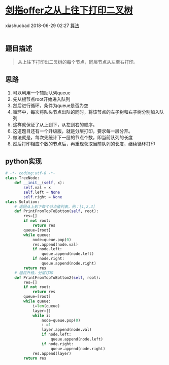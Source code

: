 <div class="blog-article">
    <h1><a href="p.html?p=算法/22剑指offer之从上往下打印二叉树" class="title">剑指offer之从上往下打印二叉树</a></h1>
    <span class="author">xiashuobad</span>
    <span class="time">2018-06-29 02:27</span>
    <span><a href="tags.html?t=算法" class="tag">算法</a></span>
    </div>
<br/>

## 题目描述 ##
> 从上往下打印出二叉树的每个节点，同层节点从左至右打印。
## 思路 ##
1. 可以利用一个辅助队列queue
2. 先从根节点root开始进入队列
3. 然后进行循环，条件为queue是否为空
4. 循环中，每次将队头节点出队的同时，将该节点的左子树和右子树分别加入队列
5. 这样就保证了从上到下，从左到右的顺序。
6. 这道题目还有一个升级版，就是分层打印，要求每一层分开。
7. 做法就是，每次先统计下一层的节点个数，即当前队列的长度
8. 然后打印相应个数的节点后，再重现获取当前队列的长度，继续循环打印

## python实现 ##
```python
# -*- coding:utf-8 -*-
class TreeNode:
    def __init__(self, x):
        self.val = x
        self.left = None
        self.right = None
class Solution:
    # 返回从上到下每个节点值列表，例：[1,2,3]
    def PrintFromTopToBottom(self, root):
        res=[]
        if not root:
            return res
        queue=[root]
        while queue:
            node=queue.pop(0)
            res.append(node.val)
            if node.left:
                queue.append(node.left)
            if node.right:
                queue.append(node.right)
        return res
    # 题目升级，分层打印
    def PrintFromTopToBottom2(self, root):
        res=[]
        if not root:
            return res
        queue=[root]
        while queue:
            i=len(queue)
            layer=[]
            while i:
                node=queue.pop(0)
                i-=1
                layer.append(node.val)
                if node.left:
                    queue.append(node.left)
                if node.right:
                    queue.append(node.right)
            res.append(layer)
        return res
```